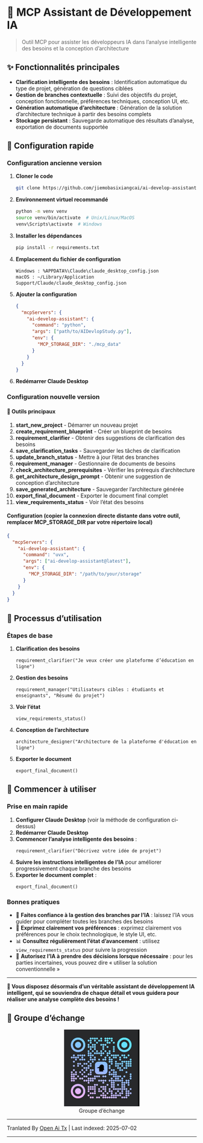 # 🚀 MCP Assistant de Développement IA

> Outil MCP pour assister les développeurs IA dans l’analyse intelligente des besoins et la conception d’architecture

## ✨ Fonctionnalités principales

- **Clarification intelligente des besoins** : Identification automatique du type de projet, génération de questions ciblées
- **Gestion de branches contextuelle** : Suivi des objectifs du projet, conception fonctionnelle, préférences techniques, conception UI, etc.
- **Génération automatique d’architecture** : Génération de la solution d’architecture technique à partir des besoins complets
- **Stockage persistant** : Sauvegarde automatique des résultats d’analyse, exportation de documents supportée

## 📁 Configuration rapide

### Configuration ancienne version
1. **Cloner le code**
   ```bash
   git clone https://github.com/jiemobasixiangcai/ai-develop-assistant.git
   ```
2. **Environnement virtuel recommandé**
   ```bash
   python -m venv venv
   source venv/bin/activate  # Unix/Linux/MacOS
   venv\Scripts\activate  # Windows
   ```
3. **Installer les dépendances**
   ```bash
   pip install -r requirements.txt
   ```

4. **Emplacement du fichier de configuration**
   ```
   Windows : %APPDATA%\Claude\claude_desktop_config.json
   macOS : ~/Library/Application Support/Claude/claude_desktop_config.json
   ```

5. **Ajouter la configuration**
   ```json
   {
     "mcpServers": {
       "ai-develop-assistant": {
         "command": "python",
         "args": ["path/to/AIDevlopStudy.py"],
         "env": {
           "MCP_STORAGE_DIR": "./mcp_data"
         }
       }
     }
   }
   ```

3. **Redémarrer Claude Desktop**

### Configuration nouvelle version
#### 🔧 Outils principaux
1. **start_new_project** - Démarrer un nouveau projet
2. **create_requirement_blueprint** - Créer un blueprint de besoins
3. **requirement_clarifier** - Obtenir des suggestions de clarification des besoins
4. **save_clarification_tasks** - Sauvegarder les tâches de clarification
5. **update_branch_status** - Mettre à jour l’état des branches
6. **requirement_manager** - Gestionnaire de documents de besoins
7. **check_architecture_prerequisites** - Vérifier les prérequis d’architecture
8. **get_architecture_design_prompt** - Obtenir une suggestion de conception d’architecture
9. **save_generated_architecture** - Sauvegarder l’architecture générée
10. **export_final_document** - Exporter le document final complet
11. **view_requirements_status** - Voir l’état des besoins

#### Configuration (copier la connexion directe distante dans votre outil, remplacer MCP_STORAGE_DIR par votre répertoire local)
   ```json
   {
     "mcpServers": {
       "ai-develop-assistant": {
         "command": "uvx",
         "args": ["ai-develop-assistant@latest"],
         "env": {
           "MCP_STORAGE_DIR": "/path/to/your/storage"
         }
       }
     }
   }
   ```

## 🎯 Processus d’utilisation

### Étapes de base

1. **Clarification des besoins**
   ```
   requirement_clarifier("Je veux créer une plateforme d’éducation en ligne")
   ```

2. **Gestion des besoins**
   ```
   requirement_manager("Utilisateurs cibles : étudiants et enseignants", "Résumé du projet")
   ```

3. **Voir l’état**
   ```
   view_requirements_status()
   ```
4. **Conception de l’architecture**
   ```
   architecture_designer("Architecture de la plateforme d'éducation en ligne")
   ```

5. **Exporter le document**
   ```
   export_final_document()
   ```

## 🚀 Commencer à utiliser

### Prise en main rapide
1. **Configurer Claude Desktop** (voir la méthode de configuration ci-dessus)
2. **Redémarrer Claude Desktop**
3. **Commencer l’analyse intelligente des besoins** :
   ```
   requirement_clarifier("Décrivez votre idée de projet")
   ```
4. **Suivre les instructions intelligentes de l’IA** pour améliorer progressivement chaque branche des besoins
5. **Exporter le document complet** :
   ```
   export_final_document()
   ```

### Bonnes pratiques
- 💬 **Faites confiance à la gestion des branches par l’IA** : laissez l’IA vous guider pour compléter toutes les branches des besoins
- 🎯 **Exprimez clairement vos préférences** : exprimez clairement vos préférences pour le choix technologique, le style UI, etc.
- 📊 **Consultez régulièrement l’état d’avancement** : utilisez `view_requirements_status` pour suivre la progression
- 🤖 **Autorisez l’IA à prendre des décisions lorsque nécessaire** : pour les parties incertaines, vous pouvez dire « utiliser la solution conventionnelle »

---

**🎯 Vous disposez désormais d’un véritable assistant de développement IA intelligent, qui se souviendra de chaque détail et vous guidera pour réaliser une analyse complète des besoins !**

## 💬 Groupe d’échange

<div align="center">
<img src="https://raw.githubusercontent.com/jiemobasixiangcai/ai-develop-assistant/main/./assets/qr-code.jpg" width="200" alt="Groupe d’échange">
<br>
Groupe d’échange
</div>


---


Tranlated By [Open Ai Tx](https://github.com/OpenAiTx/OpenAiTx) | Last indexed: 2025-07-02


---